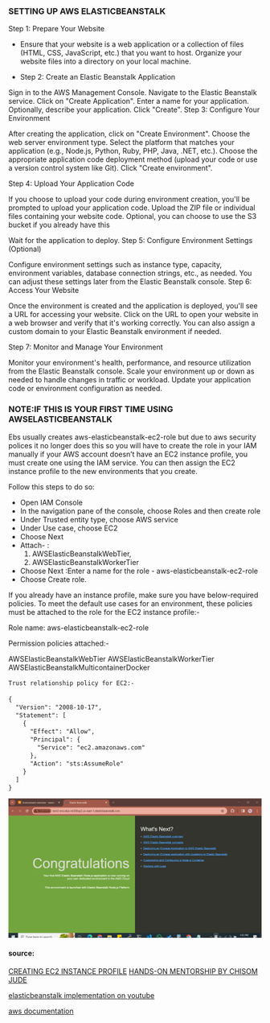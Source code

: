 ### SETTING UP AWS ELASTICBEANSTALK
Step 1: Prepare Your Website

* Ensure that your website is a web application or a collection of files (HTML, CSS, JavaScript, etc.) that you want to host. Organize your website files into a directory on your local machine.

* Step 2: Create an Elastic Beanstalk Application

Sign in to the AWS Management Console.
Navigate to the Elastic Beanstalk service.
Click on "Create Application".
Enter a name for your application.
Optionally, describe your application.
Click "Create".
Step 3: Configure Your Environment

After creating the application, click on "Create Environment".
Choose the web server environment type.
Select the platform that matches your application (e.g., Node.js, Python, Ruby, PHP, Java, .NET, etc.).
Choose the appropriate application code deployment method (upload your code or use a version control system like Git).
Click "Create environment".

Step 4: Upload Your Application Code

If you choose to upload your code during environment creation, you'll be prompted to upload your application code.
Upload the ZIP file or individual files containing your website code.
Optional, you can choose to use the S3 bucket if you already have this 

Wait for the application to deploy.
Step 5: Configure Environment Settings (Optional)

Configure environment settings such as instance type, capacity, environment variables, database connection strings, etc., as needed.
You can adjust these settings later from the Elastic Beanstalk console.
Step 6: Access Your Website

Once the environment is created and the application is deployed, you'll see a URL for accessing your website.
Click on the URL to open your website in a web browser and verify that it's working correctly.
You can also assign a custom domain to your Elastic Beanstalk environment if needed.

Step 7: Monitor and Manage Your Environment

Monitor your environment's health, performance, and resource utilization from the Elastic Beanstalk console. Scale your environment up or down as needed to handle changes in traffic or workload. Update your application code or environment configuration as needed.

### NOTE:IF THIS IS YOUR FIRST TIME USING AWSELASTICBEANSTALK 
Ebs usually creates  aws-elasticbeanstalk-ec2-role but due to aws security polices it no longer does this so you will have to create the role in your IAM manually 
if your AWS account doesn’t have an EC2 instance profile, you must create one using the IAM service. You can then assign the EC2 instance profile to the new environments that you create.

Follow this steps to do so:

- Open IAM Console 
- In the navigation pane of the console, choose Roles and then create role
- Under Trusted entity type, choose AWS service 
- Under Use case, choose EC2 
- Choose Next 
- Attach- :
  1. AWSElasticBeanstalkWebTier,
  2. AWSElasticBeanstalkWorkerTier
- Choose Next :Enter a name for the role - aws-elasticbeanstalk-ec2-role 
- Choose Create role.

If you already have an instance profile, make sure you have below-required policies. To meet the default use cases for an environment, these policies must be attached to the role for the EC2 instance profile:-

Role name: aws-elasticbeanstalk-ec2-role

Permission policies attached:-

AWSElasticBeanstalkWebTier
AWSElasticBeanstalkWorkerTier
AWSElasticBeanstalkMulticontainerDocker
```
Trust relationship policy for EC2:-

{
  "Version": "2008-10-17",
  "Statement": [
    {
      "Effect": "Allow",
      "Principal": {
        "Service": "ec2.amazonaws.com"
      },
      "Action": "sts:AssumeRole"
    }
  ]
}
```
![alt text](image.png)
#### source:

[CREATING EC2 INSTANCE PROFILE](https://stackoverflow.com/questions/30790666/error-with-not-existing-instance-profile-while-trying-to-get-a-django-project-ru/76620598#76620598)
[HANDS-ON MENTORSHIP BY CHISOM JUDE](https://github.com/genejike/Hands-on-Devops-Project/blob/master/Project-02/02%20-%20AWS/buildonaws.md)

[elasticbeanstalk implementation on youtube ](https://www.youtube.com/watch?v=3h7PMHnilkM)

[aws documentation](https://docs.aws.amazon.com/elasticbeanstalk/latest/dg/GettingStarted.CreateApp.html)